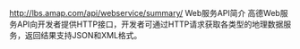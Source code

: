 http://lbs.amap.com/api/webservice/summary/
Web服务API简介
高德Web服务API向开发者提供HTTP接口，开发者可通过HTTP请求获取各类型的地理数据服务，返回结果支持JSON和XML格式。 